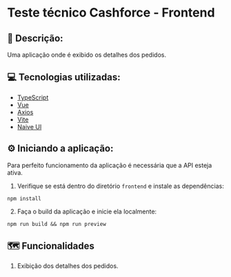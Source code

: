 # Teste técnico Cashforce - Frontend

## 📝 Descrição:
Uma aplicação onde é exibido os detalhes dos pedidos.

## 💻 Tecnologias utilizadas:
- <a href="https://www.typescriptlang.org/" target="_blank">TypeScript</a>
- <a href="https://vuejs.org/" target="_blank">Vue</a>
- <a href="https://axios-http.com/">Axios</a>
- <a href="https://vitejs.dev/" target="_blank">Vite</a>
- <a href="https://www.naiveui.com/en-US/os-theme" target="_blank">Naive UI</a>

## ⚙️ Iniciando a aplicação:
Para perfeito funcionamento da aplicação é necessária que a API esteja ativa.
1. Verifique se está dentro do diretório ```frontend``` e instale as dependências:
  ```
  npm install
  ```
2. Faça o build da aplicação e inicie ela localmente:
  ```
  npm run build && npm run preview
  ```
## 🗺️ Funcionalidades
1. Exibição dos detalhes dos pedidos.